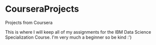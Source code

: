 # CourseraProjects
Projects from Coursera

This is where I will keep all of my assignments for the IBM Data Science Specialization Course. 
I'm very much a beginner so be kind :') 
